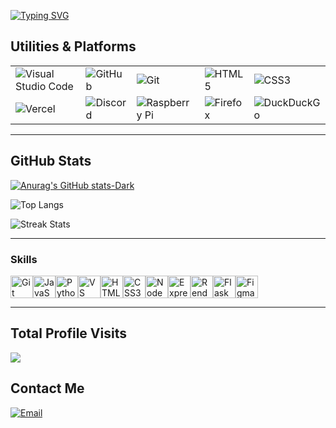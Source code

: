 [![Typing SVG](https://readme-typing-svg.demolab.com?font=Fira+Code&pause=1000&color=C4FF93&repeat=false&random=false&width=435&lines=some.js)](https://github.com)

## Utilities & Platforms

|           |                   |                |               |             |
|-----------|-------------------|----------------|---------------|-------------|
| ![Visual Studio Code](https://img.shields.io/badge/-Visual%20Studio%20Code-23A9F2?style=flat-square&logo=Visual%20Studio%20Code&logoColor=white) | ![GitHub](https://img.shields.io/badge/-GitHub-181717?style=flat-square&logo=GitHub&logoColor=white) | ![Git](https://img.shields.io/badge/-Git-F44D27?style=flat-square&logo=Git&logoColor=white) | ![HTML5](https://img.shields.io/badge/-HTML5-E34F26?style=flat-square&logo=HTML5&logoColor=white) | ![CSS3](https://img.shields.io/badge/-CSS3-1572B6?style=flat-square&logo=CSS3&logoColor=white) |
| ![Vercel](https://img.shields.io/badge/-Vercel-000000?style=flat-square&logo=Vercel&logoColor=white) | ![Discord](https://img.shields.io/badge/-Discord-5865F2?style=flat-square&logo=Discord&logoColor=white) | ![Raspberry Pi](https://img.shields.io/badge/-Raspberry%20Pi-C51A4A?style=flat-square&logo=Raspberry%20Pi&logoColor=white) | ![Firefox](https://img.shields.io/badge/-Firefox-FF7139?style=flat-square&logo=Firefox&logoColor=white) | ![DuckDuckGo](https://img.shields.io/badge/-DuckDuckGo-DE5833?style=flat-square&logo=DuckDuckGo&logoColor=white)


---

## GitHub Stats

[![Anurag's GitHub stats-Dark](https://github-readme-stats.vercel.app/api?username=somebodyscript&show_icons=true&theme=dark#gh-dark-mode-only)](https://github.com/anuraghazra/github-readme-stats#gh-dark-mode-only)

![Top Langs](https://github-readme-stats.vercel.app/api/top-langs/?username=somebodyscript)

![Streak Stats](https://streak-stats.demolab.com?user=somebodyscript&theme=dark)

---

### Skills 
<p align="left">
<a href="https://git-scm.com/" target="_blank" rel="noreferrer"><img src="https://raw.githubusercontent.com/danielcranney/readme-generator/main/public/icons/skills/git-colored.svg" width="36" height="36" alt="Git" /></a><a href="https://developer.mozilla.org/en-US/docs/Web/JavaScript" target="_blank" rel="noreferrer"><img src="https://raw.githubusercontent.com/danielcranney/readme-generator/main/public/icons/skills/javascript-colored.svg" width="36" height="36" alt="JavaScript" /></a><a href="https://www.python.org/" target="_blank" rel="noreferrer"><img src="https://raw.githubusercontent.com/danielcranney/readme-generator/main/public/icons/skills/python-colored.svg" width="36" height="36" alt="Python" /></a><a href="https://code.visualstudio.com/" target="_blank" rel="noreferrer"><img src="https://raw.githubusercontent.com/danielcranney/readme-generator/main/public/icons/skills/visualstudiocode.svg" width="36" height="36" alt="VS Code" /></a><a href="https://developer.mozilla.org/en-US/docs/Glossary/HTML5" target="_blank" rel="noreferrer"><img src="https://raw.githubusercontent.com/danielcranney/readme-generator/main/public/icons/skills/html5-colored.svg" width="36" height="36" alt="HTML5" /></a><a href="https://www.w3.org/TR/CSS/#css" target="_blank" rel="noreferrer"><img src="https://raw.githubusercontent.com/danielcranney/readme-generator/main/public/icons/skills/css3-colored.svg" width="36" height="36" alt="CSS3" /></a><a href="https://nodejs.org/en/" target="_blank" rel="noreferrer"><img src="https://raw.githubusercontent.com/danielcranney/readme-generator/main/public/icons/skills/nodejs-colored.svg" width="36" height="36" alt="NodeJS" /></a><a href="https://expressjs.com/" target="_blank" rel="noreferrer"><img src="https://raw.githubusercontent.com/danielcranney/readme-generator/main/public/icons/skills/express-colored.svg" width="36" height="36" alt="Express" /></a><a href="https://render.com/" target="_blank" rel="noreferrer"><img src="https://raw.githubusercontent.com/danielcranney/readme-generator/main/public/icons/skills/render-colored.svg" width="36" height="36" alt="Render" /></a><a href="https://flask.palletsprojects.com/en/2.0.x/" target="_blank" rel="noreferrer"><img src="https://raw.githubusercontent.com/danielcranney/readme-generator/main/public/icons/skills/flask-colored.svg" width="36" height="36" alt="Flask" /></a><a href="https://www.figma.com/" target="_blank" rel="noreferrer"><img src="https://raw.githubusercontent.com/danielcranney/readme-generator/main/public/icons/skills/figma-colored.svg" width="36" height="36" alt="Figma" /></a>
                    </p>
                    
---

## Total Profile Visits

<img src="https://profile-counter.glitch.me/somebodyscript/count.svg">

## Contact Me

<p>
  <a href="mailto:some@gostar.app">
    <img src="https://img.shields.io/badge/-Email-%23EA4335?style=flat-square&logo=Gmail&logoColor=white" alt="Email">
  </a>
</p>



